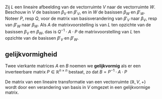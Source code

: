 Zij $L$ een lineaire afbeelding van de vectorruimte $V$ naar de vectorruimte $W$. Beschouw in $V$ de basissen $\beta_{V}$ en $\beta'_{V}$, en in $W$ de basissen $\beta_{W}$ en $\beta'_{W}$. Noteer $P$, resp $Q$, voor de matrix van basisverandering van $\beta'_{V}$ naar $\beta_{V}$, resp van $\beta'_{W}$ naar $\beta_{W}$. Als $A$ de matrixvoorstelling is van $L$ ten opzichte van de basissen $\beta_{V}$ en $\beta_{W}$, das is $Q^{-1} \cdot A \cdot P$ de matrixvoorstelling van $L$ ten opzichte van de basissen $\beta'_{V}$ en $\beta'_{W}$.

## gelijkvormigheid

Twee vierkante matrices $A$ en $B$ noemen we __gelijkvormig__ als er een inverteerbare matrix $P \in \mathbb{R}^{n \times n}$ bestaat, zo dat $B = P^{-1} \cdot A \cdot P$ 

De matrix van een lineaire transformatie van een vectorruimte $(\mathbb{R}, V , +)$ wordt door een verandering van basis in $V$ omgezet in een gelijkvormige matrix.


